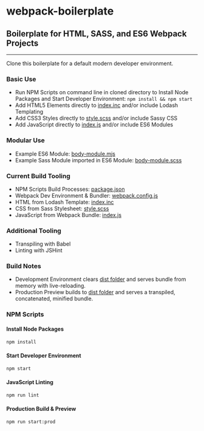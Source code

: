 # webpack-boilerplate
## Boilerplate for HTML, SASS, and ES6 Webpack Projects
---

Clone this boilerplate for a default modern developer environment.

### Basic Use
* Run NPM Scripts on command line in cloned directory to Install Node Packages and Start Developer Environment: `npm install && npm start`
* Add HTML5 Elements directly to [index.inc](https://github.com/benmcnulty/webpack-boilerplate/blob/master/src/html/index.inc) and/or include Lodash Templating
* Add CSS3 Styles directly to [style.scss](https://github.com/benmcnulty/webpack-boilerplate/blob/master/src/css/style.scss) and/or include Sassy CSS
* Add JavaScript directly to [index.js](https://github.com/benmcnulty/webpack-boilerplate/blob/master/src/js/index.js) and/or include ES6 Modules

### Modular Use
* Example ES6 Module: [body-module.mjs](https://github.com/benmcnulty/webpack-boilerplate/blob/master/src/js/body-module.mjs)
* Example Sass Module imported in ES6 Module: [body-module.scss](https://github.com/benmcnulty/webpack-boilerplate/blob/master/src/css/body-module.scss)

### Current Build Tooling
* NPM Scripts Build Processes: [package.json](https://github.com/benmcnulty/webpack-boilerplate/blob/master/package.json)
* Webpack Dev Environment & Bundler: [webpack.config.js](https://github.com/benmcnulty/webpack-boilerplate/blob/master/webpack.config.js)
* HTML from Lodash Template: [index.inc](https://github.com/benmcnulty/webpack-boilerplate/blob/master/src/html/index.inc)
* CSS from Sass Stylesheet: [style.scss](https://github.com/benmcnulty/webpack-boilerplate/blob/master/src/css/style.scss)
* JavaScript from Webpack Bundle: [index.js](https://github.com/benmcnulty/webpack-boilerplate/blob/master/src/js/index.js)

### Additional Tooling
* Transpiling with Babel
* Linting with JSHint

### Build Notes
* Development Environment clears [dist folder](https://github.com/benmcnulty/webpack-boilerplate/blob/master/dist/) and serves bundle from memory with live-reloading.
* Production Preview builds to [dist folder](https://github.com/benmcnulty/webpack-boilerplate/blob/master/dist/) and serves a transpiled, concatenated, minified bundle.

### NPM Scripts
#### Install Node Packages
```sh
npm install
```

#### Start Developer Environment
```sh
npm start
```

#### JavaScript Linting
```sh
npm run lint
```

#### Production Build & Preview
```sh
npm run start:prod
```
